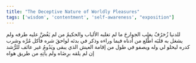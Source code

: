 ```yaml
---
title: "The Deceptive Nature of Worldly Pleasures"
tags: ['wisdom', 'contentment', 'self-awareness', "exposition"]
---
```


 للدنيا زُخرُفٌ يغلب الجوارحَ ما لم تغلبه الألباب والحكيمُ من لم يَغُضَّ عليه طرفه ولم يشغل به قلبَه اطَّلع من أدناه فيما وراءه وذكر في بدئه لواحقَ شره فأكل مُرَّه وشرب كدره ليحلو لي وله ويصفو في طول من إقامة العيش الذي يبقى ويَدُومُ غير عائف للرُّشد إن لم يلقه برِضَاه ولم يأتِهِ من طريق هواه

